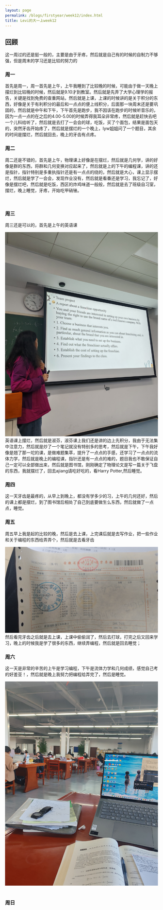```yaml
---
layout: page
permalink: /blogs/firstyear/week12/index.html
title: Levi的大一上week12
---
```

## 回顾
这一周过的还是挺一般的，主要是由于牙疼，然后就是自己有的时候的自制力不够强，但是周末的学习还是比较的努力的
### 周一
首先是周一，周一首先是上午，上午我睡到了比较晚的时候，可能由于做一天晚上摆烂到比较晚的时候，然后就是9.10才到教室。然后就是先弄了大学心理学的报告，关键是找到免费的查重网站，然后就是上课，上课的时候讲的是关于积分的东西，好像是关于有利积分的最后和一点点的便上线积分，后面那一块周末还是要巩固的，然后就是中午和下午，下午首先是跑步，我不因该在跑步的时候听音乐的，因为一点一点的在之后的4.00-5.00的时候弄得我耳朵非常疼，然后就是赶快去吧一个儿科给听了，然后就是去打了一会会的球，吃饭，买了个面包，结果是面包天的，突然牙齿开始疼了，然后就是摆烂的一个晚上，lyw姐姐问了一个题目，其余的时间是摆烂，然后就回去，晚上的牙齿有点疼。
<br>

### 周二
周二还是不错的，首先是上午，物理课上好像是在摆烂，然后就是几何学，讲的好像是群的东西，将群和几何变换对应起来了，然后就是上的下午的编程课，讲的还是指针，指针特别是多重执指针还是有一点点的绕的，然后就是大心，课上显示摆烂，然后就是学了一会会，发现作业没有，然后就是看番还是学习，我忘记了，好像是摆烂吧，然后就是吃饭，西区的炸鸡味道一般般，然后就是去了班级自习室，摆烂，晚上睡觉，牙疼，开始吃甲硝锉。

<br>

### 周三
周三还是可以的，首先是上午的英语课
<center>
<img src="/blogs/firstyear/week12.assets/1.jpg">
</center>
英语课上摆烂，然后就是淑芬，淑芬课上我们还是讲的边上先积分，我由于无法集中注意力，然后就是炒了一个笔记就没有特别多的思考，然后就是下午，下午我好像是翘了那一坨的课，是做难题集萃，提升了一点点的手感，还学习了一点点的流体力学，然后就是晚上的编程课，指针还是有一点点的难的，题目我也不敢保证自己一定可以全部做出来，然后就是图书馆，刚刚确定了物理论文是写一篇关于飞盘的东西，我就摆烂了，回去ajiang请吃好吃的，看Harry Potter,然后睡觉。
<br>

### 周四
这一天牙齿是最疼的，从早上到晚上，都没有学多少的习，上午的几何还好，然后的课上都是摆烂，到了图书馆后相处了自己到底要做生么东西，然后就做了一点点，睡觉。
<br>

### 周五
周五早上我是起的比较的晚，然后是去上课，上完课后就是去写作业，把一些作业和关于编程的东西给弄弄个，然后就是去看牙齿
<center>
<img src="/blogs/firstyear/week12.assets/3.jpg">
</center>
然后看完牙齿之后就是去上课，上课中偷偷润了，然后去打球，打完之后又回来学习，晚上的时候我是学了很多的东西，继续弄编程，然后就是回去睡觉；
<br>

### 周六
这一天是非常的辛苦的上午是学习编程，下午是流体力学和几何成绩，感觉自己考的好差亚！，然后就是晚上我努力把编程给弄完了，然后是睡觉。
<center>
<img src="/blogs/firstyear/week12.assets/2.jpg">
</center>
<br>

### 周日

<br>

